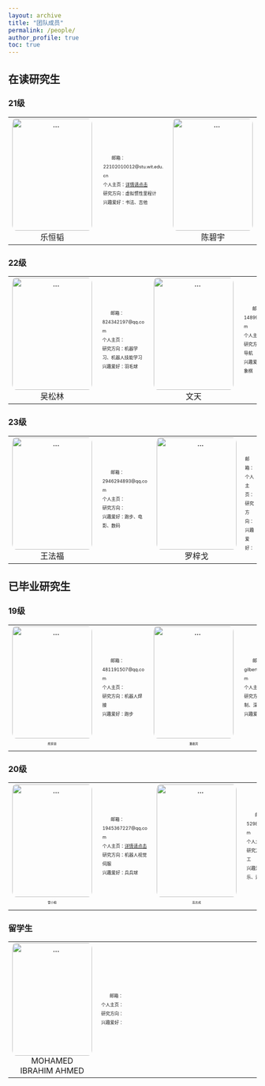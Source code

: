 ```yaml
---
layout: archive
title: "团队成员"
permalink: /people/
author_profile: true
toc: true
---
```


<h2>在读研究生</h2>
<h3>21级</h3>

<table>
<!--   -----------第1行 ----------------------  -->
    <tr>
    <td width="9%">
            <div style="text-align: center; margin:0 0 0 0;">
                <img align="" width="162px" height="227.15px" style="border-radius: 5% 5% 5% 5%; " src="{{ site.url }}/images/people/乐恒韬.jpg" alt="...">
                <br>乐恒韬
            </div>
        </td>
        <td width="16%">
            <div style="text-align: left; margin:0 0 0 5%;">
                <p style = "line-height:2; font-size:9px">
                    &nbsp;&nbsp;&nbsp;&nbsp;&nbsp;&nbsp;&nbsp;邮箱：22102010012@stu.wit.edu.cn<br>
                    个人主页：<a href="https://www.cnblogs.com/yhtengineer/" target="_blank">详情请点击</a><br>
                    研究方向：虚拟惯性里程计<br>
                    兴趣爱好：书法、吉他<br>
                </p>
            </div>
        </td>
    <td width="9%">
            <div style="text-align: center; margin:0 0 0 0;">
                <img align="" width="162px" height="227.15px" style="border-radius: 5% 5% 5% 5%;" src="{{ site.url }}/images/people/陈碧宇.jpg" alt="...">
                <br>陈碧宇
            </div>
        </td>
        <td width="16%">
            <div style="text-align: left; margin:0 0 0 5%;">
                <p style = "line-height:2; font-size:9px">
                    &nbsp;&nbsp;&nbsp;&nbsp;&nbsp;&nbsp;&nbsp;邮箱：22102010041@stu.wit.edu.cn<br>
                    个人主页：<br>
                    研究方向：机器人运动控制、机器人技 
                    &nbsp;&nbsp;&nbsp;&nbsp;&nbsp;&nbsp;&nbsp;&nbsp;&nbsp;&nbsp;&nbsp;&nbsp;&nbsp;&nbsp;&nbsp;&nbsp;&nbsp;&nbsp;
                    能学习<br>
                    兴趣爱好：乒乓球、羽毛球<br>
                </p>
            </div>
        </td>
        <td width="50%">
        </td>
    </tr>
    </table>
<h3>22级</h3>
<table>
    <!--   -----------第2行 ----------------------  -->
    <tr>
        <td width="9%">
            <div style="text-align: center; margin:0 0 0 0;">
                <img align="" width="162px" height="227.15px" style="border-radius: 5% 5% 5% 5%; " src="{{ site.url }}/images/people/吴松林.jpg" alt="...">
                <br>吴松林
            </div>
        </td>
        <td width="16%">
            <div style="text-align: left; margin:0 0 0 5%;">
                <p style = "line-height:2; font-size:9px">
                    &nbsp;&nbsp;&nbsp;&nbsp;&nbsp;&nbsp;&nbsp;邮箱：824342197@qq.com<br>
                    个人主页：<br>
                    研究方向：机器学习、机器人技能学习<br>
                    兴趣爱好：羽毛球<br>
                </p>
            </div>
        </td>
        <td width="9%">
            <div style="text-align: center; margin:0 0 0 0;">
                <img align="" width="162px" height="227.15px" style="border-radius: 5% 5% 5% 5%;" src="{{ site.url }}/images/people/文天.jpg" alt="...">
                <br>文天
            </div>
        </td>
        <td width="16%">
            <div style="text-align: left; margin:0 0 0 5%;">
                <p style = "line-height:2; font-size:9px">
                    &nbsp;&nbsp;&nbsp;&nbsp;&nbsp;&nbsp;&nbsp;邮箱：1489959038@qq.com<br>
                    个人主页：<br>
                    研究方向：机器人slam导航<br>
                    兴趣爱好：足球、中国象棋<br>
                </p>
            </div>
        </td>
        <td width="50%">
        </td>
    </tr>
</table>
<h3>23级</h3>
<table>
<!--   -----------第3行 ----------------------  -->
    <tr>
    <td width="9%">
        <div style="text-align: center; margin:0 0 0 0;">
                <img align="" width="162px" height="227.15px" style="border-radius: 5% 5% 5% 5%; " src="{{ site.url }}/images/people/王法福.png" alt="...">
                <br>王法福
            </div>
    </td>
        <td width="16%">
            <div style="text-align: left; margin:0 0 0 5%;">
                <p style = "line-height:2; font-size:9px">
                    &nbsp;&nbsp;&nbsp;&nbsp;&nbsp;&nbsp;&nbsp;邮箱：2946294893@qq.com<br>
                    个人主页：<br>
                    研究方向：<br>
                    兴趣爱好：跑步、电影、数码<br>
                </p>
            </div>
        </td>
        <td width="9%">
            <div style="text-align: center; margin:0 0 0 0;">
                <img align="" width="162px" height="227.15px" style="border-radius: 5% 5% 5% 5%;" src="{{ site.url }}/images/people/罗梓戈.jpg" alt="...">
                <br>罗梓戈
            </div>
        </td>
        <td width="16%">
            <div style="text-align: left; margin:0 0 0 5%;">
                <p style = "line-height:2; font-size:9px">
                    &nbsp;&nbsp;&nbsp;&nbsp;&nbsp;&nbsp;&nbsp;邮箱：<br>
                    个人主页：<br>
                    研究方向：<br>
                    兴趣爱好：<br>
                </p>
            </div>
        </td>
        <td width="9%">
            <div style="text-align: center; margin:0 0 0 0;">
                <img align="" width="162.3px" height="227.15px" style="border-radius: 5% 5% 5% 5%;" src="{{ site.url }}/images/people/赵康康.jpg" alt="...">
                <br>赵康康
            </div>
        </td>
        <td width="16%">
            <div style="text-align: left; margin:0 0 0 5%;">
                <p style = "line-height:2; font-size:9px">
                    &nbsp;&nbsp;&nbsp;&nbsp;&nbsp;&nbsp;&nbsp;邮箱：<br>
                    个人主页：<br>
                    研究方向：<br>
                    兴趣爱好：<br>
                </p>
            </div>
        </td>
        <td width="9%">
            <div style="text-align: center; margin:0 0 0 0;">
                <img align="" width="162px" height="227.15px" style="border-radius: 5% 5% 5% 5%;" src="{{ site.url }}/images/people/陈飞扬.jpg" alt="...">
                <br>陈飞扬
            </div>
        </td>
        <td width="16%">
            <div style="text-align: left; margin:0 0 0 5%;">
                <p style = "line-height:2; font-size:9px">
                    &nbsp;&nbsp;&nbsp;&nbsp;&nbsp;&nbsp;&nbsp;邮箱：chenfeiyoo@163.com<br>
                    个人主页：<br>
                    研究方向：<br>
                    兴趣爱好：乒乓球、跑步<br>
                </p>
            </div>
        </td>
    </tr>
        <!-- <td width="9%">
            <div style="text-align: center; margin:0 0 0 0;">
                <img align="" width="162px" height="227.15px" style="border-radius: 5% 5% 5% 5%;" src="{{ site.url }}/images/people/Ahmed Suleiman Ally.jpg" alt="...">
                <br>Ahmed <br>Suleiman Ally
            </div>
        </td>
        <td width="16%">
            <div style="text-align: left; margin:0 0 0 5%;">
                <p style = "line-height:2; font-size:9px">
                    &nbsp;&nbsp;&nbsp;&nbsp;&nbsp;&nbsp;&nbsp;邮箱：<br>
                    个人主页：<br>
                    研究方向：<br>
                    兴趣爱好：<br>
                </p>
            </div>
        </td> -->
</table>

<h2>已毕业研究生</h2>
<h3>19级</h3>
<table>
        <!--   -----------第1行 ----------------------  -->
    <tr>
    <td width="9%">
            <div style="text-align: center; margin:0 0 0 0;">
                <img align="" width="162px" height="227.15px" style="border-radius: 5% 5% 5% 5%; " src="{{ site.url }}/images/people/熊家豪.jpg" alt="...">
                <br><p style = "font-size:6px">熊家豪</p>
            </div>
        </td>
        <td width="16%">
            <div style="text-align: left; margin:0 0 0 5%;">
                <p style = "line-height:2; font-size:9px">
                    &nbsp;&nbsp;&nbsp;&nbsp;&nbsp;&nbsp;&nbsp;邮箱：481191507@qq.com<br>
                    个人主页：<br>
                    研究方向：机器人焊接<br>
                    兴趣爱好：跑步<br>
                </p>
            </div>
        </td>
        <td width="9%">
            <div style="text-align: center; margin:0 0 0 0;">
                <img align="" width="162px" height="227.15px" style="border-radius: 5% 5% 5% 5%;" src="{{ site.url }}/images/people/潘嘉宾.jpg" alt="...">
                <br><p style = "font-size:6px">潘嘉宾</p>
            </div>
        </td>
        <td width="16%">
            <div style="text-align: left; margin:0 0 0 5%;">
                <p style = "line-height:2; font-size:9px">
                    &nbsp;&nbsp;&nbsp;&nbsp;&nbsp;&nbsp;&nbsp;邮箱：gilbert_pan@outlook.com<br>
                    个人主页：<a href="http://jiabinpan.work/" target="_blank">详情请点击</a><br>
                    研究方向：机器人运动控制、深度学习<br>
                    兴趣爱好：羽毛球、阅读<br>
                </p>
            </div>
        </td>
        <td width="50%">
        </td>
    </tr>
</table>
<h3>20级</h3>
<table>
        <!--   -----------第2行 ----------------------  -->
    <tr>
    <td width="9%">
            <div style="text-align: center; margin:0 0 0 0;">
                <img align="" width="162px" height="227.15px" style="border-radius: 5% 5% 5% 5%;" src="{{ site.url }}/images/people/雷小榆.jpg" alt="...">
                <br><p style = "font-size:6px">雷小榆</p>
            </div>
        </td>
        <td width="16%">
            <div style="text-align: left; margin:0 0 0 5%;">
                <p style = "line-height:2; font-size:9px">
                    &nbsp;&nbsp;&nbsp;&nbsp;&nbsp;&nbsp;&nbsp;邮箱：1945367227@qq.com<br>
                    个人主页：<a href="https://github.com/leixiaoyuasdl" target="_blank">详情请点击</a><br>
                    研究方向：机器人视觉伺服<br>
                    兴趣爱好：兵兵球<br>
                </p>
            </div>
        </td>
        <td width="9%">
            <div style="text-align: center; margin:0 0 0 0;">
                <img align="" width="162px" height="227.15px" style="border-radius: 5% 5% 5% 5%; " src="{{ site.url }}/images/people/高志成.jpg" alt="...">
                <br><p style = "font-size:6px">高志成</p>
            </div>
        </td>
        <td width="16%">
            <div style="text-align: left; margin:0 0 0 5%;">
                <p style = "line-height:2; font-size:9px">
                    &nbsp;&nbsp;&nbsp;&nbsp;&nbsp;&nbsp;&nbsp;邮箱：529813537@qq.com<br>
                    个人主页：<br>
                    研究方向：机器人加工<br>
                    兴趣爱好：阅读、音乐、运动<br>
                </p>
            </div>
        </td>
        <td width="9%">
            <div style="text-align: center; margin:0 0 0 0;">
                <img align="" width="162px" height="227.15px" style="border-radius: 5% 5% 5% 5%;" src="{{ site.url }}/images/people/饶书航.jpg" alt="...">
                <br>饶书航
            </div>
        </td>
        <td width="16%">
            <div style="text-align: left; margin:0 0 0 5%;">
                <p style = "line-height:2; font-size:9px">
                    &nbsp;&nbsp;&nbsp;&nbsp;&nbsp;&nbsp;&nbsp;邮箱：myLucky1998@163.com<br>
                    个人主页：<br>
                    研究方向：机器人与3D视觉感知<br>
                    兴趣爱好：羽毛球、数码<br>
                </p>
            </div>
        </td>
        <td width="25%">
        </td>
    </tr>
</table>
<h3>留学生</h3>
<table>
        <!--   -----------第3行 ----------------------  -->
    <tr>
    <td width="9%">
            <div style="text-align: center; margin:0 0 0 0;">
                <img align="" width="162px" height="227.15px" style="border-radius: 5% 5% 5% 5%; " src="{{ site.url }}/images/people/MOHAMED IBRAHIM AHMED.jpg" alt="...">
                <br>MOHAMED <br>IBRAHIM AHMED
            </div>
        </td>
        <td width="16%">
            <div style="text-align: left; margin:0 0 0 5%;">
                <p style = "line-height:2; font-size:9px">
                    &nbsp;&nbsp;&nbsp;&nbsp;&nbsp;&nbsp;&nbsp;邮箱：<br>
                    个人主页：<br>
                    研究方向：<br>
                    兴趣爱好：<br>
                </p>
            </div>
        </td>
        <td width="75%">
        </td>
    </tr>
</table>